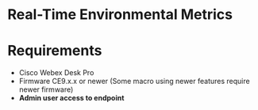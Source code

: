 # Real-Time Environmental Metrics

# Requirements

+ Cisco Webex Desk Pro
+ Firmware CE9.x.x or newer (Some macro using newer features require newer firmware)
+ **Admin user access to endpoint**
